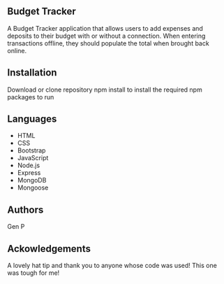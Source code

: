 ## Budget Tracker 
A Budget Tracker application that allows users to add expenses and deposits to their budget with or without a connection. When entering transactions offline, they should populate the total when brought back online.


## Installation 

Download or clone repository
npm install to install the required npm packages to run

## Languages 
* HTML
* CSS
* Bootstrap
* JavaScript
* Node.js
* Express
* MongoDB
* Mongoose

## Authors 
Gen P

## Ackowledgements 
A lovely hat tip and thank you to anyone whose code was used! This one was tough for me! 
